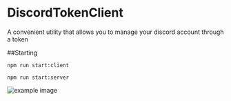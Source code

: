 # DiscordTokenClient
A convenient utility that allows you to manage your discord account through a token

##Starting
```
npm run start:client
```
```
npm run start:server
```

<img alt="example image" src="https://media.discordapp.net/attachments/688663384727748668/899336962731802724/Screenshot_1.png?width=1440&height=411"/>
